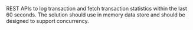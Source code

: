 REST APIs to log transaction and fetch transaction statistics within the last 60 seconds.
The solution should use in memory data store and should be designed to support concurrency. 
